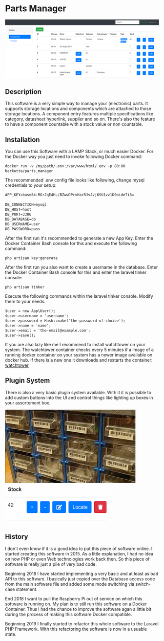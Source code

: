 # Parts Manager

![screenshot](./screenshot.png)

## Description

This software is a very simple way to manage your (electronic) parts. It supports storage locations and components which are attached to those storage locations. A component entry features multiple specifications like category, datasheet hyperlink, supplier and so on. There's also the feature to have a component countable with a stock value or non countable.

## Installation

You can use this Software with a LAMP Stack, or much easier Docker. For the Docker way you just need to invoke following Docker command:
```
docker run -v /my/path/.env:/var/www/html/.env -p 80:80 berkutta/parts_manager
```

The recommended .env config file looks like following, change mysql credentials to your setup:
```
APP_KEY=base64:MGrJqE4HL/BZwwDPrxHarRJvJvj6SU1vz1D0oide7i8=

DB_CONNECTION=mysql
DB_HOST=host
DB_PORT=3306
DB_DATABASE=db
DB_USERNAME=user
DB_PASSWORD=pass
```

After the first run it's recommended to generate a new App Key. Enter the Docker Container Bash console for this and execute the following command:

```
php artisan key:generate
```

After the first run you also want to create a username in the database. Enter the Docker Container Bash console for this and enter the laravel tinker console:
```
php artisan tinker
```

Execute the following commands within the laravel tinker console. Modify them to your needs.

```
$user = new App\User();
$user->username = 'username';
$user->password = Hash::make('the-password-of-choice');
$user->name = 'name';
$user->email = 'the-email@example.com';
$user->save();
```

If you are also lazy like me I recommend to install watchtower on your system. The watchtower container checks every 5 minutes if a image of a running docker container on your system has a newer image available on docker hub. If there is a new one it downloads and restarts the container: [watchtower](https://github.com/v2tec/watchtower)

## Plugin System

There is also a very basic plugin system available. With it it is possible to add custom buttons into the UI and control things like lighting up boxes in your assortement box.

![screenshot](./plugin.gif)
![screenshot](./plugin.png)

## History

I don't even know if it is a good idea to put this piece of software online. I started creating this software in 2015. As a little explanation, I had no idea on how PHP or even Web technologies work back then. So this piece of software is really just a pile of very bad code.

Beginning 2018 I have started implementing a very basic and at least as bad API to this software. I basically just copied over the Database access code from the main software file and added some mode switching via switch-case statement.

End 2018 I want to pull the Raspberry Pi out of service on which this software is running on. My plan is to still run this software on a Docker Container. Thus I had the chance to improve the software agan a little bit during the process of making this software Docker compatible.

Beginning 2019 I finally started to refactor this whole software to the Laravel PHP Framework. With this refactoring the software is now in a usuable state.
